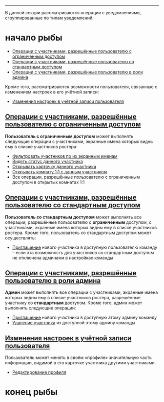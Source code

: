***

В данной секции рассматриваются операции с уведомлениями, сгруппированные по типам уведомлений:

# начало рыбы

 - [Операции с участниками, разрешённые пользователю с ограниченным доступом](/articles/ru/members/operations#operations-for-restricted-member)
 - [Операции с участниками, разрешённые пользователю со стандартным доступом](/articles/ru/members/operations#operations-for-unrestricted-member)
 - [Операции с участниками, разрешённые пользователю в роли админа](/articles/ru/members/operations#operations-for-admin)

Кроме того, рассматриваются возможности пользователя, связанные с изменением настроек в его учётной записи:

 - [Изменения настроек в учётной записи пользователя](/articles/ru/members/operations#operations-my-account)

## <a href="#operations-for-restricted-member" name="operations-for-restricted-member">Операции с участниками, разрешённые пользователю с ограниченным доступом</a>

**Пользователь с ограниченным доступом** может выполнять следующие операции с участниками, экранные имена которых видны ему в списке участников ростера:

 - [Фильтровать участников по их экранным именам](/articles/ru/faq/list#how-to-filter-members)
 - [Видеть статус данного участника](/articles/ru/faq/list#what-is-status)
 - [Открывать карточку данного участника](/articles/ru/faq/list#how-to-see-a-profile-card)
 - [Открывать комнату 1:1 с данным участником](/articles/ru/faq/list#how-to-open-1-1)
 - Все операции, разрешённые пользователю с ограниченным доступом в открытых комнатах 1:1

## <a href="#operations-for-unrestricted-member" name="operations-for-unrestricted-member">Операции с участниками, разрешённые пользователю со стандартным доступом</a>

**Пользователь со стандартным доступом** может выполнять все операции, разрешённые пользователю с **ограниченным** доступом, с участниками, экранные имена которых видны ему в списке участников ростера. Кроме того, пользователь со стандартным доступом может осуществлять:

 - [Приглашение](/articles/ru/faq/list#how-to-invite-a-new-team-member) нового участника в доступную пользователю команду – если эта возможность для участников со стандартным доступом не отключена админами в настройках команды

## <a href="#operations-for-admin" name="operations-for-admin">Операции с участниками, разрешённые пользователю в роли админа</a>

**Админ** может выполнять все операции с участниками, экранные имена которых видны ему в списке участников ростера, разрешённые участнику со **стандартным** доступом. Кроме того, админ может выполнять следующие операции:

 - [Приглашение](/articles/ru/faq/list#how-to-invite-a-new-team-member) нового участника в доступную этому админу команду
 - [Удаление участника](/articles/ru/faq/list#how-to-delete-a-member) из доступной этому админу команды

## <a href="#operations-my-account" name="operations-my-account">Изменения настроек в учётной записи пользователя</a>

Пользователь может менять в своём «профиле» значительную часть информации, видимой в его карточке участника другими участниками. 

 - [Редактирование профиля](/articles/ru/faq/list#how-a-user-can-update-his-profile) 

# конец рыбы
